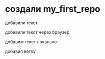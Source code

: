 # создали my_first_repo 

добавили текст

добавили текст через браузер

добавим текст локально

добавил ветку
